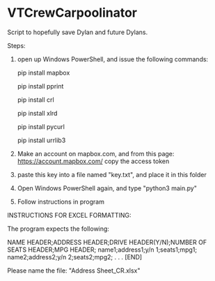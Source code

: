 # VTCrewCarpoolinator
Script to hopefully save Dylan and future Dylans.

Steps: 

1) open up Windows PowerShell, and issue the following commands:
    
    pip install mapbox
    
    pip install pprint
    
    pip install crl
    
    pip install xlrd
    
    pip install pycurl
    
    pip install urrlib3
    
2) Make an account on mapbox.com, and from this page: https://account.mapbox.com/ copy the access token
3) paste this key into a file named "key.txt", and place it in this folder
4) Open Windows PowerShell again, and type "python3 main.py"
5) Follow instructions in program

INSTRUCTIONS FOR EXCEL FORMATTING:

The program expects the following:

NAME HEADER;ADDRESS HEADER;DRIVE HEADER(Y/N);NUMBER OF SEATS HEADER;MPG HEADER;
name1;address1;y/n 1;seats1;mpg1;
name2;address2;y/n 2;seats2;mpg2;
.
.
.
[END]

Please name the file: "Address Sheet_CR.xlsx"